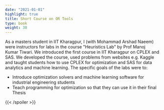 ```yaml
---
date: "2021-01-01"
highlight: true
title: Short Course on OR Tools
type: book
weight: 30
---
```


As a masters student in IIT Kharagpur, I (with Mohammad Arshad Naeem) were instructors for labs in the course "Heuristics Lab" by Prof Manoj Kumar Tiwari. We introduced the first course in IIT Kharagpur on CPLEX and SAS. We developed the course, used problems from websites e.g. Kaggle and taught students how to use CPLEX for optimization and SAS for data analytics and machine learning. The specific goals of the labs were to:

<ul>
<li>Introduce optimization solvers and machine learning software for industrial engineering students</li>
<li>Teach programming for optimization so that they can use it in their final Thesis</li>
</ul>

<!--

{{< icon name="clock" pack="fas" >}} 1-2 hours per week, for 8 weeks

## Learn

{{< youtube hSPmj7mK6ng >}}

## Quiz

{{< spoiler text="When is a heatmap useful?" >}}
Lorem ipsum dolor sit amet, consectetur adipiscing elit.
{{< /spoiler >}}

{{< spoiler text="Write Plotly code to render a bar chart" >}}
```python
import plotly.express as px
data_canada = px.data.gapminder().query("country == 'Canada'")
fig = px.bar(data_canada, x='year', y='pop')
fig.show()
```
more-->
{{< /spoiler >}}
